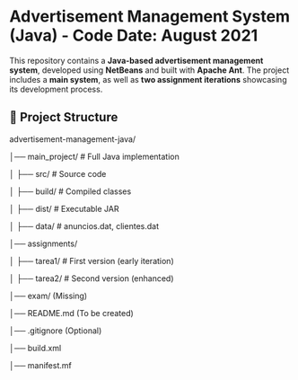 # Advertisement Management System (Java) - Code Date: August 2021

This repository contains a **Java-based advertisement management system**, developed using **NetBeans** and built with **Apache Ant**. The project includes a **main system**, as well as **two assignment iterations** showcasing its development process.

## 📌 Project Structure

advertisement-management-java/

│── main_project/           # Full Java implementation

│   ├── src/                # Source code

│   ├── build/              # Compiled classes

│   ├── dist/               # Executable JAR

│   ├── data/               # anuncios.dat, clientes.dat

│── assignments/

│   ├── tarea1/             # First version (early iteration)

│   ├── tarea2/             # Second version (enhanced)

│── exam/ (Missing)

│── README.md (To be created)

│── .gitignore (Optional)

│── build.xml

│── manifest.mf
